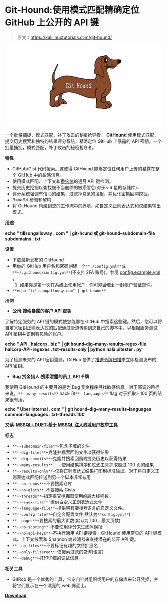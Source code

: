 # Git-Hound:使用模式匹配精确定位 GitHub 上公开的 API 键

> 原文：<https://kalilinuxtutorials.com/git-hound/>

[![Git-Hound : PinPoints Exposed API Keys On GitHub Using Pattern Matching](img/1ed685e8bb6aa3768e4344a215a6c549.png "Git-Hound : PinPoints Exposed API Keys On GitHub Using Pattern Matching")](https://1.bp.blogspot.com/-JIM_on5jGCo/XpMpYyxTtmI/AAAAAAAAF4Q/seZT5FcNT9MxsS9BIN_phS_nJbNfCZr8ACLcBGAsYHQ/s1600/GetHound.png)

一个批量捕捉，模式匹配，补丁攻击的秘密抢夺者。 **GitHound** 使用模式匹配、提交历史搜索和独特的结果评分系统，精确定位 GitHub 上暴露的 API 密钥。一个批量捕捉，模式匹配，补丁攻击的秘密抢夺者。

**特性**

*   GitHub/Gist 代码搜索。这使得 GitHound 能够定位任何用户上传的暴露在整个 GitHub 中的敏感信息。
*   使用模式匹配、上下文和[香农熵](https://en.wikipedia.org/wiki/Entropy_(information_theory))的通用 API 键检测。
*   提交历史挖掘以查找被不当删除的敏感信息(对于< 6 星的存储库)..
*   评分系统强调有信心的结果，过滤掉常见的误报，并优化密集回购挖掘。
*   Base64 检测和解码
*   将 GitHound 构建到您的工作流中的选项，如自定义正则表达式和仅结果输出模式。

**用途**

**echo " tillsongalloway . com " | git-hound 或 git-hound–subdomain-file subdomains . txt**

**设置**

*   下载最新发布的 GitHound
*   用你的 GitHub 用户名和密码创建一个`**./config.yml**`或`**~/.githound/config.yml**`(不支持 2FA 账号)。参见 [config.example.yml](https://github.com/tillson/git-hound/blob/master/config.example.yml) 。
    1.  如果你是第一次在系统上使用帐户，你可能会收到一封帐户验证邮件。
*   `**echo "tillsongalloway.com" | git-hound**`

**用例**

*   **公司:搜索暴露的客户 API 密钥**

了解特定服务的 API 键的模式使您能够在 GitHub 中搜索这些键。然后，您可以将自定义密钥正则表达式的匹配通过管道传输到您自己的脚本中，以根据服务测试 API 密钥并识别有风险的帐户。

**echo " API . halcorp . biz " | git hound–dig–many-results–regex-file halcorp-API-regexes . txt–results-only | python hala pitester . py**

为了检测未来的 API 密钥泄漏，GitHub 提供了[推送令牌扫描](https://help.github.com/en/articles/about-token-scanning)来立即检测发布的 API 密钥。

*   **Bug 赏金猎人:搜索泄露的员工 API 令牌**

我使用 GitHound 的主要目的是为 Bug 赏金程序寻找敏感信息。对于高调的目标来说，`**--many-results**` hack 和`**--languages**` flag 对于抓取> 100 页的结果很有用。

**echo " Uber internal . com " | git hound–dig–many-results–languages common-languages . txt–threads 100**

**又读-[MSSQLi-DUET:基于 MSSQL 注入的域用户枚举工具](https://kalilinuxtutorials.com/mssql-injection/)**

**标志**

*   `**--subdomain-file**`–包含子域的文件
*   `**--dig-files**`–克隆并搜索回购文件以获得结果
*   `**--dig-commits**`–克隆并搜索回购的提交历史以获得结果
*   `**--many-results**`——使用结果排序和过滤工具抓取超过 100 页的结果
*   `**--results-only**`–仅将正则表达式结果打印到标准输出。对于将自定义正则表达式匹配传送到另一个脚本非常有用
*   `**--no-repos**`–不要搜索仓库
*   `**--no-gists**`–不要搜索 Gists
*   `**--threads**`–指定提交挖掘器使用的最大线程数。
*   `**--regex-file**`–提供自定义正则表达式文件
*   `**--language-file**`–提供带有要搜索语言的自定义文件。
*   `**--config-file**`–自定义配置文件(默认为`**config.yml**`)
*   `**--pages**`–要搜索的最大页数(默认为 100，最大页数)
*   `**--no-scoring**`–不要使用评分来过滤掉误报
*   `**--no-api-keys**`–不执行通用 API 键搜索。GitHound 使用常见的 API 键模式、上下文线索和 Shannon 熵过滤器来查找潜在的公开 API 键。
*   `**--no-files**`–不要标记有趣的文件扩展名
*   `**--only-filtered**`–仅搜索过滤的查询(语言)
*   `**--debug**`–打印详细的调试信息。

**相关工具**

*   GitRob 是一个优秀的工具，它专门针对组织或用户的存储库来公开凭据，并将它们显示在一个漂亮的 web 界面上。

[**Download**](https://github.com/tillson/git-hound)